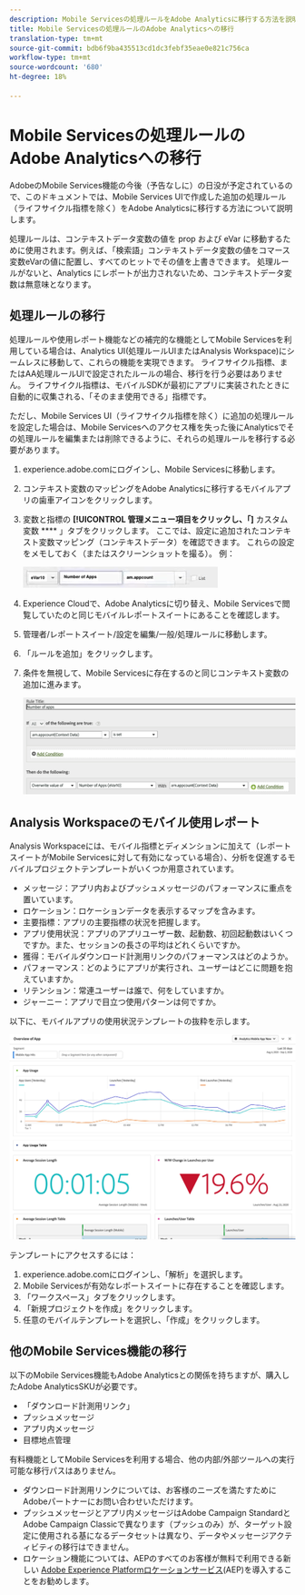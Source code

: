 ```yaml
---
description: Mobile Servicesの処理ルールをAdobe Analyticsに移行する方法を説明します
title: Mobile Servicesの処理ルールのAdobe Analyticsへの移行
translation-type: tm+mt
source-git-commit: bdb6f9ba435513cd1dc3febf35eae0e821c756ca
workflow-type: tm+mt
source-wordcount: '680'
ht-degree: 18%

---
```



# Mobile Servicesの処理ルールのAdobe Analyticsへの移行

AdobeのMobile Services機能の今後（予告なしに）の日没が予定されているので、このドキュメントでは、Mobile Services UIで作成した追加の処理ルール（ライフサイクル指標を除く）をAdobe Analyticsに移行する方法について説明します。

処理ルールは、コンテキストデータ変数の値を prop および eVar に移動するために使用されます。例えば、「検索語」コンテキストデータ変数の値をコマース変数eVarの値に配置し、すべてのヒットでその値を上書きできます。 処理ルールがないと、Analytics にレポートが出力されないため、コンテキストデータ変数は無意味となります。

## 処理ルールの移行

処理ルールや使用レポート機能などの補完的な機能としてMobile Servicesを利用している場合は、Analytics UI(処理ルールUIまたはAnalysis Workspace)にシームレスに移動して、これらの機能を実現できます。 ライフサイクル指標、またはAA処理ルールUIで設定されたルールの場合、移行を行う必要はありません。 ライフサイクル指標は、モバイルSDKが最初にアプリに実装されたときに自動的に収集される、「そのまま使用できる」指標です。

ただし、Mobile Services UI（ライフサイクル指標を除く）に追加の処理ルールを設定した場合は、Mobile Servicesへのアクセス権を失った後にAnalyticsでその処理ルールを編集または削除できるように、それらの処理ルールを移行する必要があります。

1. experience.adobe.comにログインし、Mobile Servicesに移動します。
1. コンテキスト変数のマッピングをAdobe Analyticsに移行するモバイルアプリの歯車アイコンをクリックします。
1. 変数と指標の **[!UICONTROL 管理メニュー項目をクリックし、「]** カスタム変数 **** 」タブをクリックします。 ここでは、設定に追加されたコンテキスト変数マッピング（コンテキストデータ）を確認できます。 これらの設定をメモしておく（またはスクリーンショットを撮る）。 例：

   ![コンテキスト変数](assets/context-var.png)

1. Experience Cloudで、Adobe Analyticsに切り替え、Mobile Servicesで閲覧していたのと同じモバイルレポートスイートにあることを確認します。
1. 管理者/レポートスイート/設定を編集/一般/処理ルールに移動します。
1. 「ルールを追加」をクリックします。
1. 条件を無視して、Mobile Servicesに存在するのと同じコンテキスト変数の追加に進みます。

   ![処理ルール](assets/proc-rule.png)

## Analysis Workspaceのモバイル使用レポート

Analysis Workspaceには、モバイル指標とディメンションに加えて（レポートスイートがMobile Servicesに対して有効になっている場合）、分析を促進するモバイルプロジェクトテンプレートがいくつか用意されています。

* メッセージ：アプリ内およびプッシュメッセージのパフォーマンスに重点を置いています。
* ロケーション：ロケーションデータを表示するマップを含みます。
* 主要指標：アプリの主要指標の状況を把握します。
* アプリ使用状況：アプリのアプリユーザー数、起動数、初回起動数はいくつですか。また、セッションの長さの平均はどれくらいですか。
* 獲得：モバイルダウンロード計測用リンクのパフォーマンスはどのようか。
* パフォーマンス：どのようにアプリが実行され、ユーザーはどこに問題を抱えていますか。
* リテンション：常連ユーザーは誰で、何をしていますか。
* ジャーニー：アプリで目立つ使用パターンは何ですか。

以下に、モバイルアプリの使用状況テンプレートの抜粋を示します。

![モバイルアプリの使用状況](assets/mobile-app-usage.png)

テンプレートにアクセスするには：

1. experience.adobe.comにログインし、「解析」を選択します。
1. Mobile Servicesが有効なレポートスイートに存在することを確認します。
1. 「ワークスペース」タブをクリックします。
1. 「新規プロジェクトを作成」をクリックします。
1. 任意のモバイルテンプレートを選択し、「作成」をクリックします。

## 他のMobile Services機能の移行

以下のMobile Services機能もAdobe Analyticsとの関係を持ちますが、購入したAdobe AnalyticsSKUが必要です。

* 「ダウンロード計測用リンク」
* プッシュメッセージ
* アプリ内メッセージ
* 目標地点管理

有料機能としてMobile Servicesを利用する場合、他の内部/外部ツールへの実行可能な移行パスはありません。

* ダウンロード計測用リンクについては、お客様のニーズを満たすためにAdobeパートナーにお問い合わせいただけます。
* プッシュメッセージとアプリ内メッセージはAdobe Campaign StandardとAdobe Campaign Classicで異なります（プッシュのみ）が、ターゲット設定に使用される基になるデータセットは異なり、データやメッセージアクティビティの移行はできません。
* ロケーション機能については、AEPのすべてのお客様が無料で利用できる新しい [Adobe Experience Platformロケーションサービス](https://www.adobe.com/experience-platform/location-service.html)(AEP)を導入することをお勧めします。
